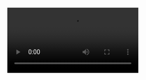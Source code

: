 ![video](https://github.com/shashankgwl/CRMGenDev/blob/main/AutoGenVideos/artificial%20contact%20center.mp4)

